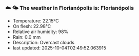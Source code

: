 ### ☁️ 🌤️  The weather in Florianópolis is: Florianópolis

- Temperature: 22.15°C
- On flesh: 22.98°C
- Relative air humidity: 98%
- Rain: 0.0 mm
- Description: Overcast clouds
- last updated: 2025-10-04T02:49:52.063915
